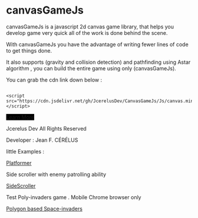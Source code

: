 # canvasGameJs

 canvasGameJs is a javascript 2d canvas game library,
 that helps you develop game very quick all of the work is done behind the scene. 

With canvasGameJs you have the advantage of writing fewer lines of code to get
things done.

It also supports (gravity and collision detection) and pathfinding using Astar algorithm ,
you can build the entire game using only (canvasGameJs).



You can grab the cdn link down below :
<pre><code>
&lt;script src="https://cdn.jsdelivr.net/gh/JcerelusDev/CanvasGameJs/Js/canvas.min.js"&gt;&lt;/script&gt;
</code></pre>



<a style="background:black" href="https://github.com/JcerelusDev/CanvasGameJs/wiki">Learn More </a>



Jcerelus Dev All Rights Reserved 

Developer : Jean F. CÉRÉLUS


 little Examples :

<a href="https://youtu.be/oorf3LWWDLk">Platformer</a>

Side scroller with enemy patrolling ability

<a href="https://youtu.be/XIEtt4GH_Mo">SideScroller</a>

Test Poly-invaders game .
Mobile Chrome browser only

<a href="https://poly-invaders.netlify.app/
">Polygon based Space-invaders</a>


